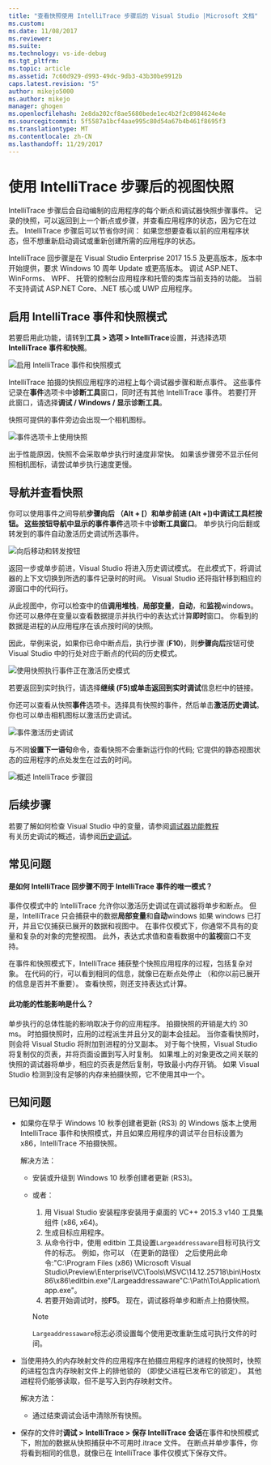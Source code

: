 ```yaml
---
title: "查看快照使用 IntelliTrace 步骤后的 Visual Studio |Microsoft 文档"
ms.custom: 
ms.date: 11/08/2017
ms.reviewer: 
ms.suite: 
ms.technology: vs-ide-debug
ms.tgt_pltfrm: 
ms.topic: article
ms.assetid: 7c60d929-d993-49dc-9db3-43b30be9912b
caps.latest.revision: "5"
author: mikejo5000
ms.author: mikejo
manager: ghogen
ms.openlocfilehash: 2e8da202cf8ae5680bede1ec4b2f2c8984624e4e
ms.sourcegitcommit: 5f5587a1bcf4aae995c80d54a67b4b461f8695f3
ms.translationtype: MT
ms.contentlocale: zh-CN
ms.lasthandoff: 11/29/2017
---
```

# <a name="view-snapshots-using-intellitrace-step-back"></a>使用 IntelliTrace 步骤后的视图快照
IntelliTrace 步骤后会自动编制的应用程序的每个断点和调试器快照步骤事件。 记录的快照，可以返回到上一个断点或步骤，并查看应用程序的状态，因为它在过去。 IntelliTrace 步骤后可以节省你时间： 如果您想要查看以前的应用程序状态，但不想重新启动调试或重新创建所需的应用程序的状态。

IntelliTrace 回步骤是在 Visual Studio Enterprise 2017 15.5 及更高版本，版本中开始提供，要求 Windows 10 周年 Update 或更高版本。 调试 ASP.NET、 WinForms、 WPF、 托管的控制台应用程序和托管的类库当前支持的功能。 当前不支持调试 ASP.NET Core、.NET 核心或 UWP 应用程序。 
  
## <a name="enable-intellitrace-events-and-snapshots-mode"></a>启用 IntelliTrace 事件和快照模式 
若要启用此功能，请转到**工具 > 选项 > IntelliTrace**设置，并选择选项**IntelliTrace 事件和快照**。 

![启用 IntelliTrace 事件和快照模式](../debugger/media/intellitrace-enable-snapshots.png "启用 IntelliTrace 事件和快照模式")

IntelliTrace 拍摄的快照应用程序的进程上每个调试器步骤和断点事件。 这些事件记录在**事件**选项卡中**诊断工具**窗口，同时还有其他 IntelliTrace 事件。 若要打开此窗口，请选择**调试 / Windows / 显示诊断工具**。

快照可提供的事件旁边会出现一个相机图标。 

![事件选项卡上使用快照](../debugger/media/intellitrace-events-tab-with-snapshots.png "与断点和步骤的快照的事件选项卡")

出于性能原因，快照不会采取单步执行时速度非常快。 如果该步骤旁不显示任何照相机图标，请尝试单步执行速度更慢。

## <a name="navigate-and-view-snapshots"></a>导航并查看快照

你可以使用事件之间导航**步骤向后 （Alt + [）**和**单步前进 (Alt +])**中调试工具栏按钮。 这些按钮导航中显示的事件**事件**选项卡中**诊断工具窗口**。 单步执行向后翻或转发到的事件自动激活历史调试所选事件。

![向后移动和转发按钮](../debugger/media/intellitrace-step-back-icons-description.png "后退一步和单步前进按钮")

返回一步或单步前进，Visual Studio 将进入历史调试模式。 在此模式下，将调试器的上下文切换到所选的事件记录时的时间。 Visual Studio 还将指针移到相应的源窗口中的代码行。 

从此视图中，你可以检查中的值**调用堆栈**，**局部变量**，**自动**，和**监视**windows。 你还可以悬停在变量以查看数据提示并执行中的表达式计算**即时**窗口。 你看到的数据是进程的从应用程序在该点按时间的快照。

因此，举例来说，如果你已命中断点后，执行步骤 (**F10**)，则**步骤向后**按钮可使 Visual Studio 中的行处对应于断点的代码的历史模式。 

![使用快照执行事件正在激活历史模式](../debugger/media/intellitrace-historical-mode-with-snapshot.png "正在激活历史模式使用快照执行事件")

若要返回到实时执行，请选择**继续 (F5)**或单击**返回到实时调试**信息栏中的链接。 

你还可以查看从快照**事件**选项卡。选择具有快照的事件，然后单击**激活历史调试**。 你也可以单击相机图标以激活历史调试。

![事件激活历史调试](../debugger/media/intellitrace-activate-historical-debugging.png "事件激活历史调试")

与不同**设置下一语句**命令，查看快照不会重新运行你的代码; 它提供的静态视图状态的应用程序的点处发生在过去的时间。

![概述 IntelliTrace 步骤回](../debugger/media/intellitrace-step-back-overview.png "概述的 IntelliTrace 步骤回")

## <a name="next-steps"></a>后续步骤  
 若要了解如何检查 Visual Studio 中的变量，请参阅[调试器功能教程](../debugger/debugger-feature-tour.md)  
 有关历史调试的概述，请参阅[历史调试](../debugger/historical-debugging.md)。  

## <a name="frequently-asked-questions"></a>常见问题

#### <a name="how-is-intellitrace-step-back-different-from-intellitrace-events-only-mode"></a>是如何 IntelliTrace 回步骤不同于 IntelliTrace 事件的唯一模式？

事件仅模式中的 IntelliTrace 允许你以激活历史调试在调试器将单步和断点。 但是，IntelliTrace 只会捕获中的数据**局部变量**和**自动**windows 如果 windows 已打开，并且它仅捕获已展开的数据和视图中。 在事件仅模式下，你通常不具有的变量和复杂的对象的完整视图。 此外，表达式求值和查看数据中的**监视**窗口不支持。 

在事件和快照模式下，IntelliTrace 捕获整个快照应用程序的过程，包括复杂对象。 在代码的行，可以看到相同的信息，就像已在断点处停止 （和你以前已展开的信息是否并不重要）。 查看快照，则还支持表达式计算。  

#### <a name="what-is-the-performance-impact-of-this-feature"></a>此功能的性能影响是什么？ 

单步执行的总体性能的影响取决于你的应用程序。 拍摄快照的开销是大约 30 ms。 时拍摄快照时，应用的过程派生并且分叉的副本会挂起。 当你查看快照时，则会将 Visual Studio 将附加到进程的分叉副本。 对于每个快照，Visual Studio 将复制仅的页表，并将页面设置到写入时复制。 如果堆上的对象更改之间关联的快照的调试器将单步，相应的页表是然后复制，导致最小内存开销。 如果 Visual Studio 检测到没有足够的内存来拍摄快照，它不使用其中一个。
 
## <a name="known-issues"></a>已知问题  
* 如果你在早于 Windows 10 秋季创建者更新 (RS3) 的 Windows 版本上使用 IntelliTrace 事件和快照模式，并且如果应用程序的调试平台目标设置为 x86，IntelliTrace 不拍摄快照。

    解决方法：
    * 安装或升级到 Windows 10 秋季创建者更新 (RS3)。 
    * 或者： 
        1. 用 Visual Studio 安装程序安装用于桌面的 VC++ 2015.3 v140 工具集组件 (x86, x64)。
        2. 生成目标应用程序。
        3. 从命令行中，使用 editbin 工具设置`Largeaddressaware`目标可执行文件的标志。 例如，你可以 （在更新的路径） 之后使用此命令:"C:\Program Files (x86) \Microsoft Visual Studio\Preview\Enterprise\VC\Tools\MSVC\14.12.25718\bin\Hostx86\x86\editbin.exe"/Largeaddressaware"C:\Path\To\Application\app.exe"。
        4. 若要开始调试时，按**F5**。 现在，调试器将单步和断点上拍摄快照。

        > [!Note]
        > `Largeaddressaware`标志必须设置每个使用更改重新生成可执行文件的时间。

* 当使用持久的内存映射文件的应用程序在拍摄应用程序的进程的快照时，快照的进程包含内存映射文件上的排他锁的 （即使父进程已发布它的锁定）。 其他进程将仍能够读取，但不是写入到内存映射文件。

    解决方法：
    * 通过结束调试会话中清除所有快照。 

* 保存的文件时**调试 > IntelliTrace > 保存 IntelliTrace 会话**在事件和快照模式下，附加的数据从快照捕获中不可用时.itrace 文件。 在断点并单步事件，你将看到相同的信息，就像已在 IntelliTrace 事件仅模式下保存文件。 
